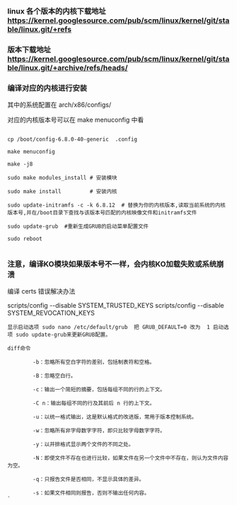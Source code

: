 ### linux 各个版本的内核下载地址 https://kernel.googlesource.com/pub/scm/linux/kernel/git/stable/linux.git/+refs

### 版本下载地址 https://kernel.googlesource.com/pub/scm/linux/kernel/git/stable/linux.git/+archive/refs/heads/

### 编译对应的内核进行安装


其中的系统配置在 arch/x86/configs/



对应的内核版本号可以在 make menuconfig  中看

```

cp /boot/config-6.8.0-40-generic  .config 

make menuconfig  

make -j8 

sudo make modules_install # 安装模块

sudo make install         # 安装内核

sudo update-initramfs -c -k 6.8.12  # 替换为你的内核版本,读取当前系统的内核版本号,并在/boot目录下查找与该版本号匹配的内核映像文件和initramfs文件

sudo update-grub  #重新生成GRUB的启动菜单配置文件
 
sudo reboot


```

### 注意，编译KO模块如果版本号不一样，会内核KO加载失败或系统崩溃
编译 certs 错误解决办法

scripts/config --disable SYSTEM_TRUSTED_KEYS
scripts/config --disable SYSTEM_REVOCATION_KEYS



`
显示启动选项 sudo nano /etc/default/grub 
把 GRUB_DEFAULT=0 改为  1
启动选项 sudo update-grub来更新GRUB配置。
`

```
diff命令

        -b：忽略所有空白字符的差别，包括制表符和空格。

        -B：忽略空白行。

        -c：输出一个简短的摘要，包括每组不同的行的上下文。

        -C n：输出每组不同的行及其前后 n 行的上下文。

        -u：以统一格式输出，这是默认格式的改进版，常用于版本控制系统。

        -w：忽略所有非字母数字字符，即只比较字母数字字符。

        -y：以并排格式显示两个文件的不同之处。

        -N：即使文件不存在也进行比较，如果文件在另一个文件中不存在，则认为文件内容为空。

        -q：只报告文件是否相同，不显示具体的差异。

        -s：如果文件相同则报告，否则不输出任何内容。
`


```